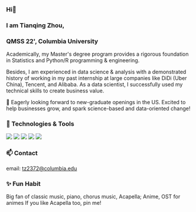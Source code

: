 ### Hi👋
### I am Tianqing Zhou, 
### QMSS 22', Columbia University

Academically, my Master's degree program provides a rigorous foundation in Statistics and Python/R programming & engineering. 

Besides, I am experienced in data science & analysis with a demonstrated history of working in my past internship at large companies like DiDi (Uber China), Tencent, and Alibaba. As a data scientist, I successfully used my technical skills to create business value.

👯 Eagerly looking forward to new-graduate openings in the US. Excited to help businesses grow, and spark science-based and data-oriented change!

### 🌱 Technologies & Tools
![](https://img.shields.io/badge/<Code>-<Python>-informational?style=flat&logo=<LOGO_NAME>&logoColor=white&color=2bbc8a)
![](https://img.shields.io/badge/<Code>-<R>-informational?style=flat&logo=<LOGO_NAME>&logoColor=white&color=2bbc8a)
![](https://img.shields.io/badge/<BigData>-<PySpark\&Scala\&SQL>-informational?style=flat&logo=<LOGO_NAME>&logoColor=white&color=2bbc8a)
![](https://img.shields.io/badge/<Tool>-<QGIS\&GeoDa>-informational?style=flat&logo=<LOGO_NAME>&logoColor=white&color=2bbc8a)
![](https://img.shields.io/badge/<Tool>-<Excel>-informational?style=flat&logo=<LOGO_NAME>&logoColor=white&color=2bbc8a)


### 📫 Contact
email: tz2372@columbia.edu

### ✨ Fun Habit
Big fan of classic music, piano, chorus music, Acapella; Anime, OST for animes
If you like Acapella too, pin me!

<!--
**tianqingztq/tianqingztq** is a ✨ _special_ ✨ repository because its `README.md` (this file) appears on your GitHub profile.

Here are some ideas to get you started:

- 🔭 I’m currently working on ...
- 🌱 I’m currently learning ...
- 👯 I’m looking to collaborate on ...
- 🤔 I’m looking for help with ...
- 💬 Ask me about ...
- 📫 How to reach me: ...
- 😄 Pronouns: ...
- ⚡ Fun fact: ...
-->
